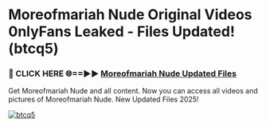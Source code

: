 # Moreofmariah Nude Original Videos 0nlyFans Leaked - Files Updated! (btcq5)

<h3>🔴 CLICK HERE 🌐==►► <a href="https://tinyurl.com/4mcuefdz" rel="nofollow">Moreofmariah Nude Updated Files</a></h3>

Get Moreofmariah Nude and all content. Now you can access all videos and pictures of Moreofmariah Nude. New Updated Files 2025!

[![btcq5](https://i.imgur.com/StAQSOY.gif)](https://tinyurl.com/4mcuefdz)
